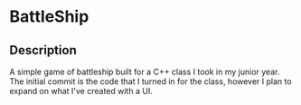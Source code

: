 # BattleShip

## Description 
A simple game of battleship built for a C++ class I took in my junior year. The initial commit is the code that I turned in for the class, however I plan to expand on what I've created with a UI. 
